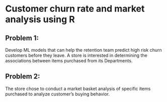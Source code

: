 # Customer churn rate and market analysis using R
## Problem 1:
Develop ML models that can help the retention team predict high risk churn customers before they leave. A store is interested in determining the associations between items purchased from its Departments. 
## Problem 2:
The store chose to conduct a market basket analysis of specific items purchased to analyze customer’s buying behavior.
